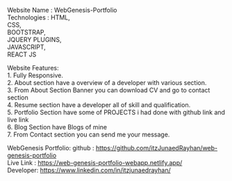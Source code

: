 Website Name :  WebGenesis-Portfolio  <br>
Technologies :  HTML,    <br>
                CSS,    <br>
                BOOTSTRAP,  <br>
                JQUERY PLUGINS, <br>
                JAVASCRIPT,  <br>
                REACT JS <br>

Website Features: <br>
    1.  Fully Responsive. <br>
    2.  About section have a overview of a developer with various section. <br>
    3.  From About Section Banner you can download CV and go to contact section <br>
    4.  Resume section have a developer all of skill and qualification. <br>
    5.  Portfolio Section have some of PROJECTS i had done with github link and live link <br>
    6.  Blog Section have Blogs of mine <br>
    7.  From Contact section you can send me your message. <br>


WebGenesis Portfolio:
	github	: https://github.com/itzJunaedRayhan/web-genesis-portfolio <br>
	Live Link : https://web-genesis-portfolio-webapp.netlify.app/ <br>
	Developer: https://www.linkedin.com/in/itzjunaedrayhan/
